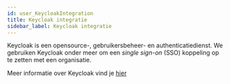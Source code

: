 ```yaml
---
id: user_KeycloakIntegration
title: Keycloak integratie
sidebar_label: Keycloak integratie
---
```


Keycloak is een opensource-, gebruikersbeheer- en authenticatiedienst. We gebruiken Keycloak onder meer om een _single sign-on_ (SSO) koppeling op te zetten met een organisatie.

Meer informatie over Keycloak vind je <a href="https://www.keycloak.org/" target="_blank">hier</a>
